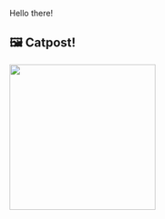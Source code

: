 Hello there!



## 🖼️ Catpost!

<sub>
    <img src="https://cdn2.thecatapi.com/images/585.jpg" height="256">
</sub>

